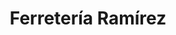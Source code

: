 ---
title: "Ferretería Ramírez"
url: /santa-catarina-pinula/ferreteria-ramirez/
shop: Eisenwaren
---